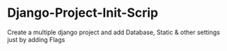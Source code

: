 # Django-Project-Init-Scrip
Create a multiple django project and add Database, Static &amp; other settings just by adding Flags
